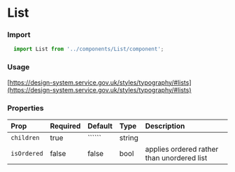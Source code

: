 List
==========

### Import
```js
  import List from '../components/List/component';
```
<!-- STORY -->

### Usage

[https://design-system.service.gov.uk/styles/typography/#lists](https://design-system.service.gov.uk/styles/typography/#lists)

### Properties
Prop | Required | Default | Type | Description
:--- | :------- | :------ | :--- | :----------
`children` | true | `````` | string | 
`isOrdered` | false | false | bool | applies ordered rather than unordered list